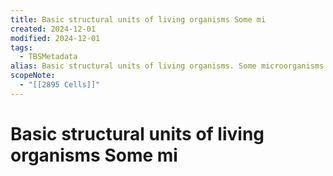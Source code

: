 ```yaml
---
title: Basic structural units of living organisms Some mi
created: 2024-12-01
modified: 2024-12-01
tags:
  - TBSMetadata
alias: Basic structural units of living organisms. Some microorganisms consist of only one cell.
scopeNote:
  - "[[2895 Cells]]"
---
```

# Basic structural units of living organisms Some mi
